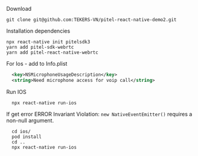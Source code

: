 
Download

```shell
git clone git@github.com:TEKERS-VN/pitel-react-native-demo2.git
```

Installation dependencies

```shell
npx react-native init pitelsdk3
yarn add pitel-sdk-webrtc
yarn add pitel-react-native-webrtc
```

For Ios - add to Info.plist

```xml
  <key>NSMicrophoneUsageDescription</key>
  <string>Need microphone access for voip call</string>
```

Run IOS

```
  npx react-native run-ios
```

  If get error  ERROR Invariant Violation: `new NativeEventEmitter()` requires a non-null argument.

```shell
  cd ios/
  pod install
  cd .. 
  npx react-native run-ios
```


